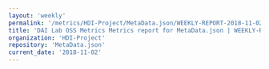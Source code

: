 ```yaml
---
layout: 'weekly'
permalink: '/metrics/HDI-Project/MetaData.json/WEEKLY-REPORT-2018-11-02'
title: 'DAI Lab OSS Metrics Metrics report for MetaData.json | WEEKLY-REPORT-2018-11-02'
organization: 'HDI-Project'
repository: 'MetaData.json'
current_date: '2018-11-02'
---
```


